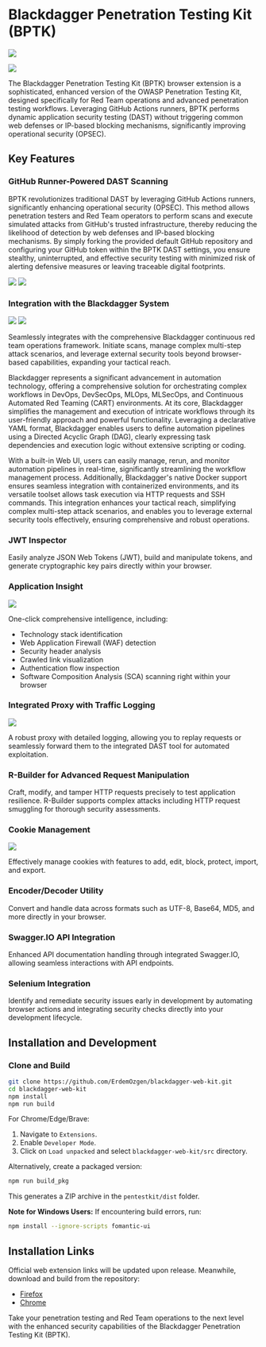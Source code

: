 # Blackdagger Penetration Testing Kit (BPTK)

![](https://github.com/ErdemOzgen/blackdagger/blob/main/assets/images/blackdaggerReadme.png)

![](./imgs/1.png)

The Blackdagger Penetration Testing Kit (BPTK) browser extension is a sophisticated, enhanced version of the OWASP Penetration Testing Kit, designed specifically for Red Team operations and advanced penetration testing workflows. Leveraging GitHub Actions runners, BPTK performs dynamic application security testing (DAST) without triggering common web defenses or IP-based blocking mechanisms, significantly improving operational security (OPSEC).

## Key Features

### GitHub Runner-Powered DAST Scanning

BPTK revolutionizes traditional DAST by leveraging GitHub Actions runners, significantly enhancing operational security (OPSEC). This method allows penetration testers and Red Team operators to perform scans and execute simulated attacks from GitHub's trusted infrastructure, thereby reducing the likelihood of detection by web defenses and IP-based blocking mechanisms. By simply forking the provided default GitHub repository and configuring your GitHub token within the BPTK DAST settings, you ensure stealthy, uninterrupted, and effective security testing with minimized risk of alerting defensive measures or leaving traceable digital footprints.

![](./imgs/2.png)
![](./imgs/3.png)

### Integration with the Blackdagger System

![](./imgs/4.png)
![](./imgs/5.png)


Seamlessly integrates with the comprehensive Blackdagger continuous red team operations framework. Initiate scans, manage complex multi-step attack scenarios, and leverage external security tools beyond browser-based capabilities, expanding your tactical reach.

Blackdagger represents a significant advancement in automation technology, offering a comprehensive solution for orchestrating complex workflows in DevOps, DevSecOps, MLOps, MLSecOps, and Continuous Automated Red Teaming (CART) environments. At its core, Blackdagger simplifies the management and execution of intricate workflows through its user-friendly approach and powerful functionality. Leveraging a declarative YAML format, Blackdagger enables users to define automation pipelines using a Directed Acyclic Graph (DAG), clearly expressing task dependencies and execution logic without extensive scripting or coding.

With a built-in Web UI, users can easily manage, rerun, and monitor automation pipelines in real-time, significantly streamlining the workflow management process. Additionally, Blackdagger's native Docker support ensures seamless integration with containerized environments, and its versatile toolset allows task execution via HTTP requests and SSH commands. This integration enhances your tactical reach, simplifying complex multi-step attack scenarios, and enables you to leverage external security tools effectively, ensuring comprehensive and robust operations.


### JWT Inspector 

Easily analyze JSON Web Tokens (JWT), build and manipulate tokens, and generate cryptographic key pairs directly within your browser.

### Application Insight

![](./imgs/6.png)

One-click comprehensive intelligence, including:

- Technology stack identification
- Web Application Firewall (WAF) detection
- Security header analysis
- Crawled link visualization
- Authentication flow inspection
- Software Composition Analysis (SCA) scanning right within your browser 

### Integrated Proxy with Traffic Logging

![](./imgs/7.png)

A robust proxy with detailed logging, allowing you to replay requests or seamlessly forward them to the integrated DAST tool for automated exploitation.

### R-Builder for Advanced Request Manipulation

Craft, modify, and tamper HTTP requests precisely to test application resilience. R-Builder supports complex attacks including HTTP request smuggling for thorough security assessments.

### Cookie Management

![](./imgs/8.png)

Effectively manage cookies with features to add, edit, block, protect, import, and export.

### Encoder/Decoder Utility

Convert and handle data across formats such as UTF-8, Base64, MD5, and more directly in your browser.

### Swagger.IO API Integration

Enhanced API documentation handling through integrated Swagger.IO, allowing seamless interactions with API endpoints.

### Selenium Integration

Identify and remediate security issues early in development by automating browser actions and integrating security checks directly into your development lifecycle.



## Installation and Development

### Clone and Build

```bash
git clone https://github.com/ErdemOzgen/blackdagger-web-kit.git
cd blackdagger-web-kit
npm install
npm run build
```

For Chrome/Edge/Brave:

1. Navigate to `Extensions`.
2. Enable `Developer Mode`.
3. Click on `Load unpacked` and select `blackdagger-web-kit/src` directory.

Alternatively, create a packaged version:

```bash
npm run build_pkg
```

This generates a ZIP archive in the `pentestkit/dist` folder.

**Note for Windows Users:**
If encountering build errors, run:

```bash
npm install --ignore-scripts fomantic-ui
```

## Installation Links

Official web extension links will be updated upon release. Meanwhile, download and build from the repository:

- [Firefox](https://github.com/ErdemOzgen/blackdagger-web-kit)
- [Chrome](https://github.com/ErdemOzgen/blackdagger-web-kit)

Take your penetration testing and Red Team operations to the next level with the enhanced security capabilities of the Blackdagger Penetration Testing Kit (BPTK).
